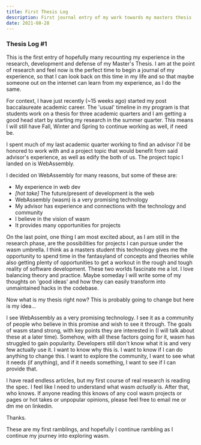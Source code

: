 ```yaml
---
title: First Thesis Log
description: First journal entry of my work towards my masters thesis
date: 2021-08-28
---
```


### Thesis Log #1

This is the first entry of hopefully many recounting my experience in the research, development and defense of my Master's Thesis. I am at the point of research and feel now is the perfect time to begin a journal of my experience, so that I can look back on this time in my life and so that maybe someone out on the internet can learn from my experience, as I do the same.

For context, I have just recently (~15 weeks ago) started my post baccalaureate academic career. The 'usual' timeline in my program is that students work on a thesis for three academic quarters and I am getting a good head start by starting my research in the summer quarter. This means I will still have Fall, Winter and Spring to continue working as well, if need be.

I spent much of my last academic quarter working to find an advisor I'd be honored to work with and a project topic that would benefit from said advisor's experience, as well as edify the both of us. The project topic I landed on is WebAssembly.

I decided on WebAssembly for many reasons, but some of these are:
- My experience in web dev
- *[hot take]* The future/present of development is the web
- WebAssembly (wasm) is a very promising technology
- My advisor has experience and connections with the technology and community
- I believe in the vision of wasm
- It provides many opportunities for projects

On the last point, one thing I am most excited about, as I am still in the research phase, are the possibilities for projects I can pursue under the wasm umbrella. I think as a masters student this technology gives me the opportunity to spend time in the fantasyland of concepts and  theories while also getting plenty of opportunities to get a workout in the rough and tough reality of software development. These two worlds fascinate me a lot. I love balancing theory and practice. Maybe someday I will write some of my thoughts on 'good ideas' and how they can easily transform into unmaintained hacks in the codebase. 

Now what is my thesis right now? This is probably going to change but here is my idea...

I see WebAssembly as a very promising technology. I see it as a community of people who believe in this promise and wish to see it through. The goals of wasm stand strong, with key points they are interested in (I will talk about these at a later time). Somehow, with all these factors going for it, wasm has struggled to gain popularity. Developers still don't know what it is and very few actually use it. I want to know why this is. I want to know if I can do anything to change this. I want to explore the community, I want to see what it needs (if anything), and if it needs something, I want to see if I can provide that.

I have read endless articles, but my first course of real research is reading the spec. I feel like I need to understand what wasm _actually_ is. After that, who knows. If anyone reading this knows of any cool wasm projects or pages or hot takes or unpopular opinions, please feel free to email me or dm me on linkedin.

Thanks.

These are my first ramblings, and hopefully I continue rambling as I continue my journey into exploring wasm.
